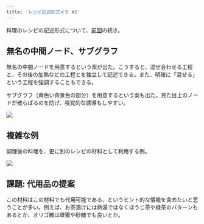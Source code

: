 ```yaml
---
title: 'レシピ記述形式メモ #2'
---
```

料理のレシピの記述形式について、[前回](https://r7kamura.com/articles/2022-05-13-mermaid-recipe-memo)の続き。

無名の中間ノード、サブグラフ
--------------

無名の中間ノードを用意するという案が出た。こうすると、混ぜ合わせる工程と、その後の加熱などの工程とを独立して記述できる。また、明確に「混ぜる」という工程を強調することもできる。

サブグラフ（黄色い背景色の部分）を用意するという案も出た。見た目上のノードが散らばるのを防げ、視覚的な誘導もしやすい。

![](https://lh3.googleusercontent.com/inTwtU-9BmKsZfTmoe2ncUVnZ3GNg3TVJxPsItN3r4sJzu_NG2gu6QKQC3AgxdzgXFarUTD-jYLuFksa_K4QsGjXkFHp8LfZf6mcgxb4ejmvPGBATg6Y6EjkMnKUrLRTu60Z68Ms2iYcZdcTCnYDlW8vR2kBsKFfVkQmkhCkv484ss7ig4u2OoWIwmBH)

複雑な例
----

調理後の料理を、更に別のレシピの材料として利用する例。

![](https://lh6.googleusercontent.com/7VXCajG1DG1u7CMaAcuavtTy0cRU6NO0zzIPr2Jzq_qGl-VXm3_8ugvA3OrE6_q5BvpU7O9DH9MummnUyH-d54e4VnJ0HaGBKgZiZSBoa4FFbgwsCrybloYym6HaXgqATPC96QaVGFurIB46U37LIFHs1ogt3adH01O5CSyLW7fY8Qn4xL_no81DxXi_)

課題: 代用品の提案
----------

この材料はこの材料でも代用可能である、というヒント的な情報を含めたいと思うことが多い。例えば、お茶漬けには熱湯ではなくほうじ茶や緑茶のパターンもあるとか、オリゴ糖は蜂蜜や砂糖でも良いとか。
